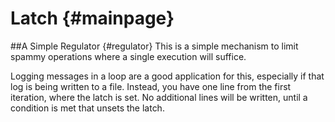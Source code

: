 # Latch		{#mainpage}


##A Simple Regulator	{#regulator}
This is a simple mechanism to limit spammy operations where a single execution
will suffice.

Logging messages in a loop are a good application for this,
especially if that log is being written to a file. Instead, you have one line
from the first iteration, where the latch is set. No additional lines will be
written, until a condition is met that unsets the latch.

